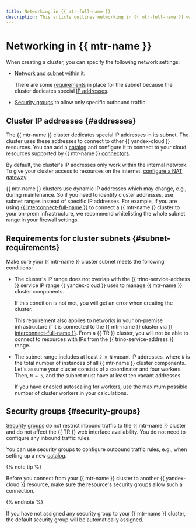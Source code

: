 ```yaml
---
title: Networking in {{ mtr-full-name }}
description: This article outlines networking in {{ mtr-full-name }} ways to configure it.
---
```


# Networking in {{ mtr-name }}

When creating a cluster, you can specify the following network settings:

* [Network and subnet](../../vpc/concepts/network.md) within it.

   There are some [requirements](#subnet-requirements) in place for the subnet because the cluster dedicates special [IP addresses](#addresses).

* [Security groups](#security-groups) to allow only specific outbound traffic.

## Cluster IP addresses {#addresses}

The {{ mtr-name }} cluster dedicates special IP addresses in its subnet. The cluster uses these addresses to connect to other {{ yandex-cloud }} resources. You can add a [catalog](../concepts/index.md#catalog) and configure it to connect to your cloud resources supported by {{ mtr-name }} [connectors](../concepts/index.md#connector).

By default, the cluster's IP addresses only work within the internal network. To give your cluster access to resources on the internet, [configure a NAT gateway](../../vpc/operations/create-nat-gateway.md).

{{ mtr-name }} clusters use dynamic IP addresses which may change, e.g., during maintenance. So if you need to identify cluster addresses, use subnet ranges instead of specific IP addresses. For example, if you are using [{{ interconnect-full-name }}](../../interconnect/concepts/index.md) to connect a {{ mtr-name }} cluster to your on-prem infrastructure, we recommend whitelisting the whole subnet range in your firewall settings. 

## Requirements for cluster subnets {#subnet-requirements}

Make sure your {{ mtr-name }} cluster subnet meets the following conditions:

* The cluster's IP range does not overlap with the {{ trino-service-address }} service IP range {{ yandex-cloud }} uses to manage {{ mtr-name }} cluster components.

    If this condition is not met, you will get an error when creating the cluster.

    This requirement also applies to networks in your on-premise infrastructure if it is connected to the {{ mtr-name }} cluster via [{{ interconnect-full-name }}](../../interconnect/concepts/index.md). From a {{ TR }} cluster, you will not be able to connect to resources with IPs from the {{ trino-service-address }} range.

* The subnet range includes at least `2 × N` vacant IP addresses, where `N` is the total number of instances of all {{ mtr-name }} cluster components. Let's assume your cluster consists of a coordinator and four workers. Then, `N = 5`, and the subnet must have at least ten vacant addresses.

    If you have enabled autoscaling for workers, use the maximum possible number of cluster workers in your calculations.

## Security groups {#security-groups}

[Security groups](../../vpc/concepts/security-groups.md) do not restrict inbound traffic to the {{ mtr-name }} cluster and do not affect the {{ TR }} web interface availability. You do not need to configure any inbound traffic rules.

You can use security groups to configure outbound traffic rules, e.g., when setting up a new [catalog](../concepts/index.md#catalog).

{% note tip %}

Before you connect from your {{ mtr-name }} cluster to another {{ yandex-cloud }} resource, make sure the resource's security groups allow such a connection.

{% endnote %}

If you have not assigned any security group to your {{ mtr-name }} cluster, the default security group will be automatically assigned.

